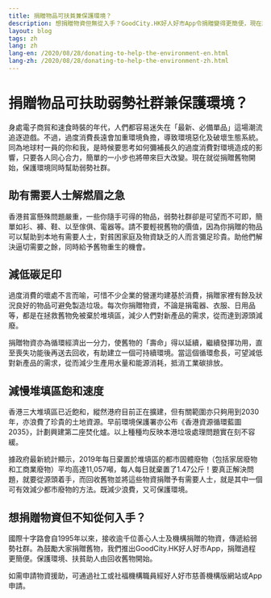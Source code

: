```yaml
---
title: 捐贈物品可扶貧兼保護環境？
description: 想捐贈物資但無從入手？GoodCity.HK好人好市App令捐贈變得更簡便，現在就整理出家中舊物，幫助弱勢同時為保護環境出一分力！
layout: blog
tags: zh
lang: zh
lang-en: /2020/08/28/donating-to-help-the-environment-en.html
lang-zh: /2020/08/28/donating-to-help-the-environment-zh.html
---
```


# 捐贈物品可扶助弱勢社群兼保護環境？

身處電子商貿和速食時裝的年代，人們都容易迷失在「最新、必備單品」這場潮流追逐遊戲。不過，過度消費長遠會加重環境負擔，導致環境惡化及破壞生態系統。同為地球村一員的你和我，是時候要思考如何彌補長久的過度消費對環境造成的影響，只要各人同心合力，簡單的一小步也將帶來巨大改變。現在就從捐贈舊物開始，保護環境同時幫助弱勢社群。

## 助有需要人士解燃眉之急

香港貧富懸殊問題嚴重，一些你隨手可得的物品，弱勢社群卻是可望而不可即，簡單如衫、褲、鞋、以至傢俱、電器等。請不要輕視舊物的價值，因為你捐贈的物品可以幫助到本地有需要人士，對貧困家庭及物資缺乏的人而言彌足珍貴。助他們解決逼切需要之餘，同時給予舊物重生的機會。

## 減低碳足印

過度消費的壞處不言而喻，可惜不少企業的營運均建基於消費，捐贈家裡有餘及狀況良好的物品可避免製造垃圾。每次你捐贈物資，不論是捐電器、衣服、日用品等，都是在拯救舊物免被棄於堆填區，減少人們對新產品的需求，從而達到源頭減廢。

捐贈物資亦為循環經濟出一分力，使舊物的「壽命」得以延續，繼續發揮功用，直至喪失功能後再送去回收，有助建立一個可持續環境。當這個循環愈長，可望減低對新產品的需求，從而減少生產用水量和能源消耗，抵消工業碳排放。

## 減慢堆填區飽和速度
香港三大堆填區已近飽和，縱然港府目前正在擴建，但有關範圍亦只夠用到2030年，亦浪費了珍貴的土地資源。早前環境保護署亦公布《香港資源循環藍圖 2035》，計劃興建第二座焚化爐。以上種種均反映本港垃圾處理問題實在刻不容緩。

據政府最新統計顯示，2019年每日棄置於堆填區的都市固體廢物（包括家居廢物和工商業廢物）平均高達11,057噸，每人每日就棄置了1.47公斤！要真正解決問題，就要從源頭着手，而回收舊物並將這些物資捐贈予有需要人士，就是其中一個可有效減少都市廢物的方法。既減少浪費，又可保護環境。 

## 想捐贈物資但不知從何入手？
國際十字路會自1995年以來，接收逾千位善心人士及機構捐贈的物資，傳遞給弱勢社群。為鼓勵大家捐贈舊物，我們推出GoodCity.HK好人好市App，捐贈過程更簡便。保護環境、扶貧助人由回收舊物開始。

如需申請物資援助，可通過社工或社福機構職員經好人好市慈善機構版網站或App申請。
